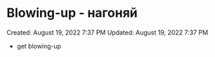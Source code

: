# Blowing-up - нагоняй

Created: August 19, 2022 7:37 PM
Updated: August 19, 2022 7:37 PM

- get blowing-up